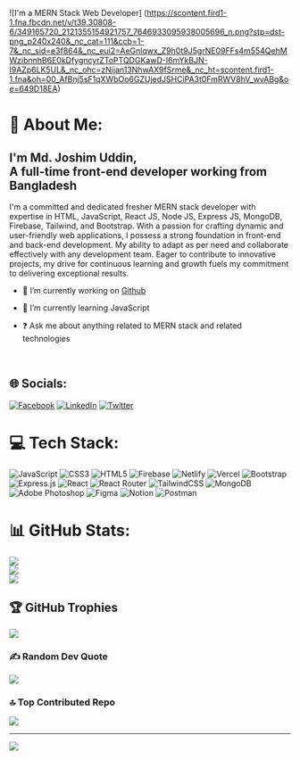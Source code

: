 ![I'm a MERN Stack Web Developer] (https://scontent.fird1-1.fna.fbcdn.net/v/t39.30808-6/349165720_2121355154921757_7646933095938005696_n.png?stp=dst-png_p240x240&_nc_cat=111&ccb=1-7&_nc_sid=e3f864&_nc_eui2=AeGnlqwx_Z9h0t9J5grNE09FFs4m554QehMWzibnnhB6E0kDfygncyrZToPTQDGKawD-I6mYkBJN-I9AZp6LK5UL&_nc_ohc=zNijan13NhwAX9fSrme&_nc_ht=scontent.fird1-1.fna&oh=00_AfBnj5sF1qXWbOo6GZUjedJSHCiPA3t0FmRWV8hV_wvABg&oe=649D18EA)
# 💫 About Me:
## <div align="left">I'm Md. Joshim Uddin, <br/> A full-time front-end developer working from Bangladesh</div>  
  <p>I'm a committed and dedicated fresher MERN stack developer with expertise in HTML, JavaScript, React JS, Node JS, Express JS, MongoDB, Firebase, Tailwind, and Bootstrap. With a passion for crafting dynamic and user-friendly web applications, I possess a strong foundation in front-end and back-end development. My ability to adapt as per need and collaborate effectively with any development team. Eager to contribute to innovative projects, my drive for continuous learning and growth fuels my commitment to delivering exceptional results.</p>

- 🔭 I’m currently working on [Github](https://github.com/joshim-uddin)  
  

- 🌱 I’m currently learning JavaScript  
  

- ❓ Ask me about anything related to MERN stack and related technologies  
  

<br/>  


## 🌐 Socials:
[![Facebook](https://img.shields.io/badge/Facebook-%231877F2.svg?logo=Facebook&logoColor=white)](https://facebook.com/joshim3334) [![LinkedIn](https://img.shields.io/badge/LinkedIn-%230077B5.svg?logo=linkedin&logoColor=white)](https://linkedin.com/in/md-joshim-uddin-kushtia) [![Twitter](https://img.shields.io/badge/Twitter-%231DA1F2.svg?logo=Twitter&logoColor=white)](https://twitter.com/Joshimu744288) 

# 💻 Tech Stack:
![JavaScript](https://img.shields.io/badge/javascript-%23323330.svg?style=for-the-badge&logo=javascript&logoColor=%23F7DF1E) ![CSS3](https://img.shields.io/badge/css3-%231572B6.svg?style=for-the-badge&logo=css3&logoColor=white) ![HTML5](https://img.shields.io/badge/html5-%23E34F26.svg?style=for-the-badge&logo=html5&logoColor=white) ![Firebase](https://img.shields.io/badge/firebase-%23039BE5.svg?style=for-the-badge&logo=firebase) ![Netlify](https://img.shields.io/badge/netlify-%23000000.svg?style=for-the-badge&logo=netlify&logoColor=#00C7B7) ![Vercel](https://img.shields.io/badge/vercel-%23000000.svg?style=for-the-badge&logo=vercel&logoColor=white) ![Bootstrap](https://img.shields.io/badge/bootstrap-%23563D7C.svg?style=for-the-badge&logo=bootstrap&logoColor=white) ![Express.js](https://img.shields.io/badge/express.js-%23404d59.svg?style=for-the-badge&logo=express&logoColor=%2361DAFB) ![React](https://img.shields.io/badge/react-%2320232a.svg?style=for-the-badge&logo=react&logoColor=%2361DAFB) ![React Router](https://img.shields.io/badge/React_Router-CA4245?style=for-the-badge&logo=react-router&logoColor=white) ![TailwindCSS](https://img.shields.io/badge/tailwindcss-%2338B2AC.svg?style=for-the-badge&logo=tailwind-css&logoColor=white) ![MongoDB](https://img.shields.io/badge/MongoDB-%234ea94b.svg?style=for-the-badge&logo=mongodb&logoColor=white) ![Adobe Photoshop](https://img.shields.io/badge/adobephotoshop-%2331A8FF.svg?style=for-the-badge&logo=adobephotoshop&logoColor=white) 	![Figma](https://img.shields.io/badge/figma-%23F24E1E.svg?style=for-the-badge&logo=figma&logoColor=white) ![Notion](https://img.shields.io/badge/Notion-%23000000.svg?style=for-the-badge&logo=notion&logoColor=white) ![Postman](https://img.shields.io/badge/Postman-FF6C37?style=for-the-badge&logo=postman&logoColor=white)
# 📊 GitHub Stats:
![](https://github-readme-stats.vercel.app/api?username=Joshim-Uddin&theme=merko&hide_border=false&include_all_commits=false&count_private=false)<br/>
![](https://github-readme-streak-stats.herokuapp.com/?user=Joshim-Uddin&theme=merko&hide_border=false)<br/>
![](https://github-readme-stats.vercel.app/api/top-langs/?username=Joshim-Uddin&theme=merko&hide_border=false&include_all_commits=false&count_private=false&layout=compact)

## 🏆 GitHub Trophies
![](https://github-profile-trophy.vercel.app/?username=Joshim-Uddin&theme=matrix&no-frame=false&no-bg=true&margin-w=4)

### ✍️ Random Dev Quote
![](https://quotes-github-readme.vercel.app/api?type=horizontal&theme=merko)

### 🔝 Top Contributed Repo
![](https://github-contributor-stats.vercel.app/api?username=Joshim-Uddin&limit=5&theme=juicyfresh&combine_all_yearly_contributions=true)

---
[![](https://visitcount.itsvg.in/api?id=Joshim-Uddin&icon=0&color=1)](https://visitcount.itsvg.in)



